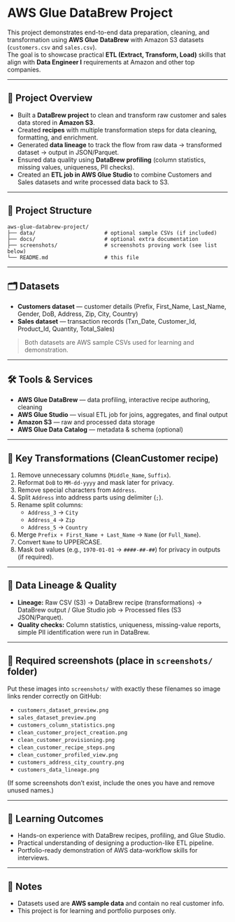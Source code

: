 # AWS Glue DataBrew Project

This project demonstrates end-to-end data preparation, cleaning, and transformation using **AWS Glue DataBrew** with Amazon S3 datasets (`customers.csv` and `sales.csv`).  
The goal is to showcase practical **ETL (Extract, Transform, Load)** skills that align with **Data Engineer I** requirements at Amazon and other top companies.

---

## 🚀 Project Overview
- Built a **DataBrew project** to clean and transform raw customer and sales data stored in **Amazon S3**.  
- Created **recipes** with multiple transformation steps for data cleaning, formatting, and enrichment.  
- Generated **data lineage** to track the flow from raw data → transformed dataset → output in JSON/Parquet.  
- Ensured data quality using **DataBrew profiling** (column statistics, missing values, uniqueness, PII checks).  
- Created an **ETL job in AWS Glue Studio** to combine Customers and Sales datasets and write processed data back to S3.

---

## 📂 Project Structure
```
aws-glue-databrew-project/
├── data/                      # optional sample CSVs (if included)
├── docs/                      # optional extra documentation
├── screenshots/               # screenshots proving work (see list below)
└── README.md                  # this file
```

---

## 🗂 Datasets
- **Customers dataset** — customer details (Prefix, First_Name, Last_Name, Gender, DoB, Address, Zip, City, Country)  
- **Sales dataset** — transaction records (Txn_Date, Customer_Id, Product_Id, Quantity, Total_Sales)  

> Both datasets are AWS sample CSVs used for learning and demonstration.

---

## 🛠 Tools & Services
- **AWS Glue DataBrew** — data profiling, interactive recipe authoring, cleaning  
- **AWS Glue Studio** — visual ETL job for joins, aggregates, and final output  
- **Amazon S3** — raw and processed data storage  
- **AWS Glue Data Catalog** — metadata & schema (optional)

---

## 🔧 Key Transformations (CleanCustomer recipe)
1. Remove unnecessary columns (`Middle_Name`, `Suffix`).  
2. Reformat `DoB` to `MM-dd-yyyy` and mask later for privacy.  
3. Remove special characters from `Address`.  
4. Split `Address` into address parts using delimiter (`;`).  
5. Rename split columns:  
   - `Address_3` → `City`  
   - `Address_4` → `Zip`  
   - `Address_5` → `Country`  
6. Merge `Prefix + First_Name + Last_Name` → `Name` (or `Full_Name`).  
7. Convert `Name` to UPPERCASE.  
8. Mask `DoB` values (e.g., `1970-01-01` → `####-##-##`) for privacy in outputs (if required).

---

## 🔗 Data Lineage & Quality
- **Lineage:** Raw CSV (S3) → DataBrew recipe (transformations) → DataBrew output / Glue Studio job → Processed files (S3 JSON/Parquet).  
- **Quality checks:** Column statistics, uniqueness, missing-value reports, simple PII identification were run in DataBrew.

---

## 📸 Required screenshots (place in `screenshots/` folder)
Put these images into `screenshots/` with exactly these filenames so image links render correctly on GitHub:

- `customers_dataset_preview.png`  
- `sales_dataset_preview.png`  
- `customers_column_statistics.png`  
- `clean_customer_project_creation.png`  
- `clean_customer_provisioning.png`  
- `clean_customer_recipe_steps.png`  
- `clean_customer_profiled_view.png`  
- `customers_address_city_country.png`  
- `customers_data_lineage.png`

(If some screenshots don’t exist, include the ones you have and remove unused names.)

---

## 🎯 Learning Outcomes
- Hands-on experience with DataBrew recipes, profiling, and Glue Studio.  
- Practical understanding of designing a production-like ETL pipeline.  
- Portfolio-ready demonstration of AWS data-workflow skills for interviews.

---

## 🤝 Notes
- Datasets used are **AWS sample data** and contain no real customer info.  
- This project is for learning and portfolio purposes only.

